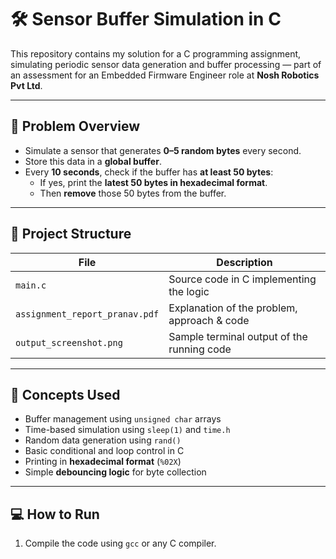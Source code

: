# 🛠️ Sensor Buffer Simulation in C

This repository contains my solution for a C programming assignment, simulating periodic sensor data generation and buffer processing — part of an assessment for an Embedded Firmware Engineer role at **Nosh Robotics Pvt Ltd**.

---

## 📌 Problem Overview

- Simulate a sensor that generates **0–5 random bytes** every second.
- Store this data in a **global buffer**.
- Every **10 seconds**, check if the buffer has **at least 50 bytes**:
  - If yes, print the **latest 50 bytes in hexadecimal format**.
  - Then **remove** those 50 bytes from the buffer.

---

## 📁 Project Structure

| File | Description |
|-----------------------------|---------------------------------------------|
| `main.c`| Source code in C implementing the logic |
| `assignment_report_pranav.pdf` | Explanation of the problem, approach & code |
| `output_screenshot.png` | Sample terminal output of the running code |

---

## 🧠 Concepts Used

- Buffer management using `unsigned char` arrays
- Time-based simulation using `sleep(1)` and `time.h`
- Random data generation using `rand()`
- Basic conditional and loop control in C
- Printing in **hexadecimal format** (`%02X`)
- Simple **debouncing logic** for byte collection

---

## 💻 How to Run

1. Compile the code using `gcc` or any C compiler.